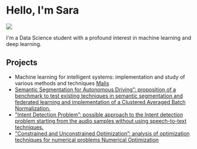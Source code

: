 # Hello, I'm Sara
<a href="https://www.linkedin.com/in/sara-rosato-2b5a81190/"><img src="https://img.shields.io/badge/-LinkedIn-0072b1?&style=for-the-badge&logo=linkedin&logoColor=white" /></a>

I'm a Data Science student with a profound interest in machine learning and deep learning.

## Projects
- Machine learning for intelligent systems: implementation and study of various methods and techniques <a href="https://github.com/sararst/Malis">Malis
- Semantic Segmentation for Autonomous Driving”: proposition of a benchmark to test existing techniques in semantic segmentation and federated learning and implementation of a Clustered Averaged Batch Normalization.
- "Intent Detection Problem”: possible approach to the Intent detection problem starting from the audio samples without using speech-to-text techniques.
- "Constrained and Unconstrained Optimization”: analysis of optimization techniques for numerical problems <a href="https://github.com/sararst/Numerical-optimization-for-large-scale-problems">Numerical Optimization
